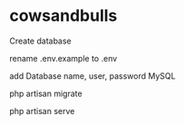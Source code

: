 # cowsandbulls  

Create database 

rename .env.example to .env

add Database name, user,  password MySQL

php artisan migrate

php artisan serve